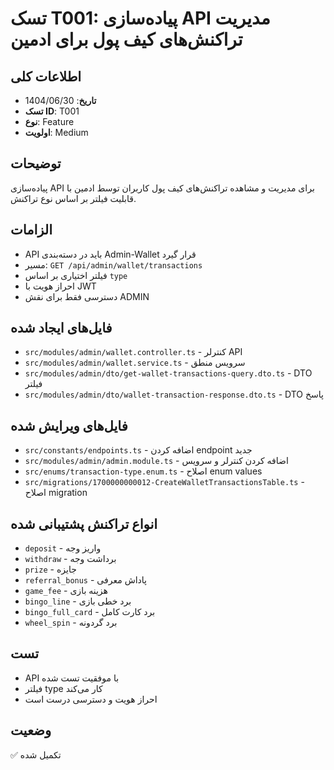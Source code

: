 # تسک T001: پیاده‌سازی API مدیریت تراکنش‌های کیف پول برای ادمین

## اطلاعات کلی
- **تاریخ**: 1404/06/30
- **تسک ID**: T001
- **نوع**: Feature
- **اولویت**: Medium

## توضیحات
پیاده‌سازی API برای مدیریت و مشاهده تراکنش‌های کیف پول کاربران توسط ادمین با قابلیت فیلتر بر اساس نوع تراکنش.

## الزامات
- API باید در دسته‌بندی Admin-Wallet قرار گیرد
- مسیر: `GET /api/admin/wallet/transactions`
- فیلتر اختیاری بر اساس `type`
- احراز هویت با JWT
- دسترسی فقط برای نقش ADMIN

## فایل‌های ایجاد شده
- `src/modules/admin/wallet.controller.ts` - کنترلر API
- `src/modules/admin/wallet.service.ts` - سرویس منطق
- `src/modules/admin/dto/get-wallet-transactions-query.dto.ts` - DTO فیلتر
- `src/modules/admin/dto/wallet-transaction-response.dto.ts` - DTO پاسخ

## فایل‌های ویرایش شده
- `src/constants/endpoints.ts` - اضافه کردن endpoint جدید
- `src/modules/admin/admin.module.ts` - اضافه کردن کنترلر و سرویس
- `src/enums/transaction-type.enum.ts` - اصلاح enum values
- `src/migrations/1700000000012-CreateWalletTransactionsTable.ts` - اصلاح migration

## انواع تراکنش پشتیبانی شده
- `deposit` - واریز وجه
- `withdraw` - برداشت وجه
- `prize` - جایزه
- `referral_bonus` - پاداش معرفی
- `game_fee` - هزینه بازی
- `bingo_line` - برد خطی بازی
- `bingo_full_card` - برد کارت کامل
- `wheel_spin` - برد گردونه

## تست
- API با موفقیت تست شده
- فیلتر type کار می‌کند
- احراز هویت و دسترسی درست است

## وضعیت
✅ تکمیل شده
